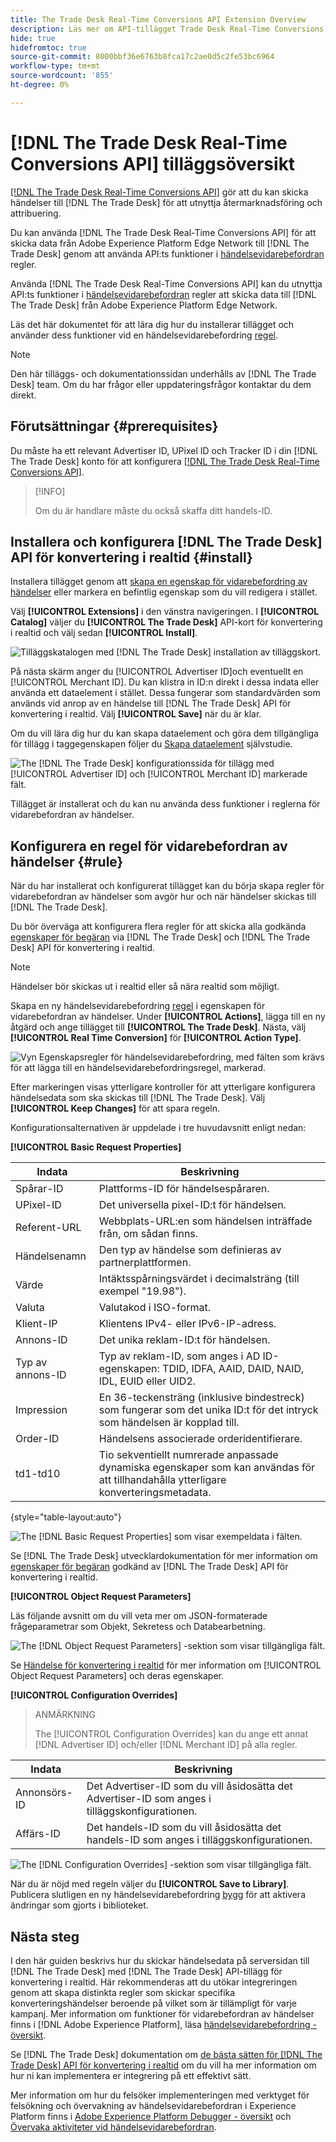 ```yaml
---
title: The Trade Desk Real-Time Conversions API Extension Overview
description: Läs mer om API-tillägget Trade Desk Real-Time Conversions för händelsevidarebefordran i Adobe Experience Platform.
hide: true
hidefromtoc: true
source-git-commit: 8000bbf36e6763b8fca17c2ae0d5c2fe53bc6964
workflow-type: tm+mt
source-wordcount: '855'
ht-degree: 0%

---
```


# [!DNL The Trade Desk Real-Time Conversions API] tilläggsöversikt

[[!DNL The Trade Desk Real-Time Conversions API]](https://partner.thetradedesk.com/v3/portal/data/doc/DataConversionEventsApi) gör att du kan skicka händelser till [!DNL The Trade Desk] för att utnyttja återmarknadsföring och attribuering.

Du kan använda [!DNL The Trade Desk Real-Time Conversions API] för att skicka data från Adobe Experience Platform Edge Network till [!DNL The Trade Desk] genom att använda API:ts funktioner i [händelsevidarebefordran](../../../ui/event-forwarding/overview.md) regler.

Använda [!DNL The Trade Desk Real-Time Conversions API] kan du utnyttja API:ts funktioner i [händelsevidarebefordran](../../../ui/event-forwarding/overview.md) regler att skicka data till [!DNL The Trade Desk] från Adobe Experience Platform Edge Network.

Läs det här dokumentet för att lära dig hur du installerar tillägget och använder dess funktioner vid en händelsevidarebefordring [regel](../../../ui/managing-resources/rules.md).

>[!NOTE]
>
>Den här tilläggs- och dokumentationssidan underhålls av [!DNL The Trade Desk] team. Om du har frågor eller uppdateringsfrågor kontaktar du dem direkt.

## Förutsättningar {#prerequisites}

Du måste ha ett relevant Advertiser ID, UPixel ID och Tracker ID i din [!DNL The Trade Desk] konto för att konfigurera [[!DNL The Trade Desk Real-Time Conversions API]](https://partner.thetradedesk.com/v3/portal/data/doc/DataConversionEventsApi).

>[!INFO]
>
>Om du är handlare måste du också skaffa ditt handels-ID.

## Installera och konfigurera [!DNL The Trade Desk] API för konvertering i realtid {#install}

Installera tillägget genom att [skapa en egenskap för vidarebefordring av händelser](../../../ui/event-forwarding/overview.md#properties) eller markera en befintlig egenskap som du vill redigera i stället.

Välj **[!UICONTROL Extensions]** i den vänstra navigeringen. I **[!UICONTROL Catalog]** väljer du **[!UICONTROL The Trade Desk]** API-kort för konvertering i realtid och välj sedan **[!UICONTROL Install]**.

![Tilläggskatalogen med [!DNL The Trade Desk] installation av tilläggskort.](../../../images/extensions/server/tradedesk/install-extension.png)

På nästa skärm anger du [!UICONTROL Advertiser ID]och eventuellt en [!UICONTROL Merchant ID]. Du kan klistra in ID:n direkt i dessa indata eller använda ett dataelement i stället. Dessa fungerar som standardvärden som används vid anrop av en händelse till [!DNL The Trade Desk] API för konvertering i realtid. Välj **[!UICONTROL Save]** när du är klar.

Om du vill lära dig hur du kan skapa dataelement och göra dem tillgängliga för tillägg i taggegenskapen följer du [Skapa dataelement](https://experienceleague.adobe.com/en/docs/platform-learn/data-collection/tags/create-data-elements) självstudie.

![The [!DNL The Trade Desk] konfigurationssida för tillägg med [!UICONTROL Advertiser ID] och [!UICONTROL Merchant ID] markerade fält.](../../../images/extensions/server/tradedesk/configure-extension.png)

Tillägget är installerat och du kan nu använda dess funktioner i reglerna för vidarebefordran av händelser.

## Konfigurera en regel för vidarebefordran av händelser {#rule}

När du har installerat och konfigurerat tillägget kan du börja skapa regler för vidarebefordran av händelser som avgör hur och när händelser skickas till [!DNL The Trade Desk].

Du bör överväga att konfigurera flera regler för att skicka alla godkända [egenskaper för begäran](https://partner.thetradedesk.com/v3/portal/data/doc/DataConversionEventsApi#properties) via [!DNL The Trade Desk] och [!DNL The Trade Desk] API för konvertering i realtid.

>[!NOTE]
>
>Händelser bör skickas ut i realtid eller så nära realtid som möjligt.

Skapa en ny händelsevidarebefordring [regel](../../../ui/managing-resources/rules.md) i egenskapen för vidarebefordran av händelser. Under **[!UICONTROL Actions]**, lägga till en ny åtgärd och ange tillägget till **[!UICONTROL The Trade Desk]**. Nästa, välj **[!UICONTROL Real Time Conversion]** för **[!UICONTROL Action Type]**.

![Vyn Egenskapsregler för händelsevidarebefordring, med fälten som krävs för att lägga till en händelsevidarebefordringsregel, markerad.](../../../images/extensions/server/tradedesk/tradedesk-event-action.png)

Efter markeringen visas ytterligare kontroller för att ytterligare konfigurera händelsedata som ska skickas till [!DNL The Trade Desk]. Välj **[!UICONTROL Keep Changes]** för att spara regeln.

Konfigurationsalternativen är uppdelade i tre huvudavsnitt enligt nedan:

**[!UICONTROL Basic Request Properties]**

| Indata | Beskrivning |
| --- | --- |
| Spårar-ID | Plattforms-ID för händelsespåraren. |
| UPixel-ID | Det universella pixel-ID:t för händelsen. |
| Referent-URL | Webbplats-URL:en som händelsen inträffade från, om sådan finns. |
| Händelsenamn | Den typ av händelse som definieras av partnerplattformen. |
| Värde | Intäktsspårningsvärdet i decimalsträng (till exempel &quot;19.98&quot;). |
| Valuta | Valutakod i ISO-format. |
| Klient-IP | Klientens IPv4- eller IPv6-IP-adress. |
| Annons-ID | Det unika reklam-ID:t för händelsen. |
| Typ av annons-ID | Typ av reklam-ID, som anges i AD ID-egenskapen: TDID, IDFA, AAID, DAID, NAID, IDL, EUID eller UID2. |
| Impression | En 36-teckensträng (inklusive bindestreck) som fungerar som det unika ID:t för det intryck som händelsen är kopplad till. |
| Order-ID | Händelsens associerade orderidentifierare. |
| td1-td10 | Tio sekventiellt numrerade anpassade dynamiska egenskaper som kan användas för att tillhandahålla ytterligare konverteringsmetadata. |

{style="table-layout:auto"}

![The [!DNL Basic Request Properties] som visar exempeldata i fälten.](../../../images/extensions/server/tradedesk/configure-extension-basic-request-properties.png)

Se [!DNL The Trade Desk] utvecklardokumentation för mer information om [egenskaper för begäran](https://partner.thetradedesk.com/v3/portal/data/doc/DataConversionEventsApi#properties) godkänd av [!DNL The Trade Desk] API för konvertering i realtid.

**[!UICONTROL Object Request Parameters]**

Läs följande avsnitt om du vill veta mer om JSON-formaterade frågeparametrar som Objekt, Sekretess och Databearbetning.

![The [!DNL Object Request Parameters] -sektion som visar tillgängliga fält.](../../../images/extensions/server/tradedesk/configure-object-request-params.png)

Se [Händelse för konvertering i realtid](https://partner.thetradedesk.com/v3/portal/data/doc/DataConversionEventsApi#properties-items) för mer information om [!UICONTROL Object Request Parameters] och deras egenskaper.

**[!UICONTROL Configuration Overrides]**

>ANMÄRKNING
>
>The [!UICONTROL Configuration Overrides] kan du ange ett annat [!DNL Advertiser ID] och/eller [!DNL Merchant ID] på alla regler.

| Indata | Beskrivning |
| --- | --- |
| Annonsörs-ID | Det Advertiser-ID som du vill åsidosätta det Advertiser-ID som anges i tilläggskonfigurationen. |
| Affärs-ID | Det handels-ID som du vill åsidosätta det handels-ID som anges i tilläggskonfigurationen. |

![The [!DNL Configuration Overrides] -sektion som visar tillgängliga fält.](../../../images/extensions/server/tradedesk/configure-overrides.png)

När du är nöjd med regeln väljer du **[!UICONTROL Save to Library]**. Publicera slutligen en ny händelsevidarebefordring [bygg](../../../ui/publishing/builds.md) för att aktivera ändringar som gjorts i biblioteket.

## Nästa steg

I den här guiden beskrivs hur du skickar händelsedata på serversidan till [!DNL The Trade Desk] med [!DNL The Trade Desk] API-tillägg för konvertering i realtid. Här rekommenderas att du utökar integreringen genom att skapa distinkta regler som skickar specifika konverteringshändelser beroende på vilket som är tillämpligt för varje kampanj. Mer information om funktioner för vidarebefordran av händelser finns i [!DNL Adobe Experience Platform], läsa [händelsevidarebefordring - översikt](../../../ui/event-forwarding/overview.md).

Se [!DNL The Trade Desk] dokumentation om [de bästa sätten för [!DNL The Trade Desk] API för konvertering i realtid](https://www.facebook.com/business/help/308855623839366?id=818859032317965) om du vill ha mer information om hur ni kan implementera er integrering på ett effektivt sätt.

Mer information om hur du felsöker implementeringen med verktyget för felsökning och övervakning av händelsevidarebefordran i Experience Platform finns i [Adobe Experience Platform Debugger - översikt](../../../../debugger/home.md) och [Övervaka aktiviteter vid händelsevidarebefordran](../../../ui/event-forwarding/monitoring.md).
